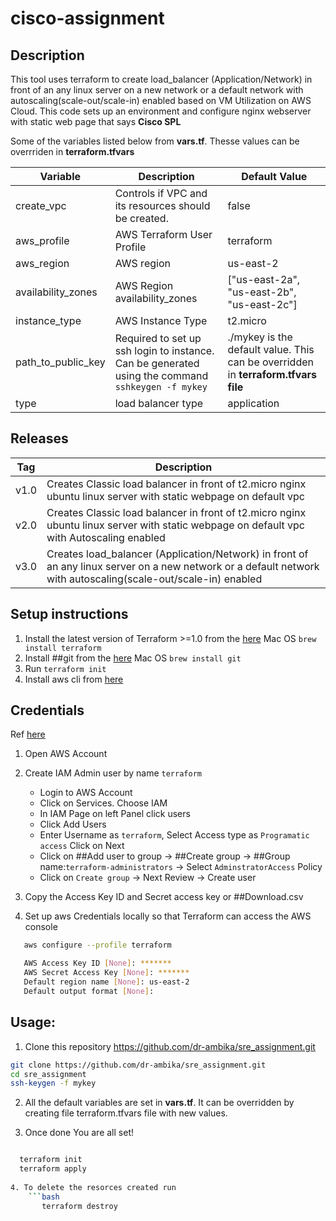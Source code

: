 # cisco-assignment

## Description

This tool uses terraform to create load_balancer (Application/Network) in front of an any linux server on a new network or a default network with autoscaling(scale-out/scale-in) enabled based on VM Utilization on AWS Cloud. This code sets up an environment and configure nginx webserver with static web page that says **Cisco SPL**

Some of the variables listed below from **vars.tf**. Thesse values can be overrriden in **terraform.tfvars**

Variable          |                      Description                          |   Default Value
------------------|-----------------------------------------------------------|------------------
create_vpc        | Controls if VPC and its resources should be created.      | false
aws_profile       | AWS Terraform User Profile                                | terraform
aws_region        | AWS region                                                | us-east-2 
availability_zones| AWS Region availability_zones                             | ["us-east-2a", "us-east-2b", "us-east-2c"]
instance_type     | AWS Instance Type                                         | t2.micro 
path_to_public_key| Required to set up ssh login to instance. Can be generated using the command `sshkeygen -f mykey` | ./mykey is the default value.  This can be overridden in **terraform.tfvars file**
type              | load balancer type                                        | application
  
## Releases

Tag                | Description
-------------------|--------------
v1.0               | Creates Classic load balancer in front of t2.micro nginx ubuntu linux server with static webpage on default vpc
v2.0               | Creates Classic load balancer in front of t2.micro nginx ubuntu linux server with static webpage on default vpc with Autoscaling enabled
v3.0               | Creates load_balancer (Application/Network) in front of an any linux server on a new network or a default network with autoscaling(scale-out/scale-in) enabled  


## Setup instructions

1. Install the latest version of Terraform >=1.0 from the [here](https://www.terraform.io/downloads.html) Mac OS ```brew install terraform```
2. Install ##git from the [here](https://git-scm.com/download/linux) Mac OS ```brew install git```
3. Run ```terraform init```
4. Install aws cli from [here](https://docs.aws.amazon.com/cli/latest/userguide/cli-chap-install.html)

## Credentials

Ref [here](https://docs.aws.amazon.com/IAM/latest/UserGuide/id_users_create.html#id_users_create_console)
1. Open AWS Account
2. Create IAM Admin user by name ```terraform```
    * Login to AWS Account
    * Click on Services. Choose IAM
    * In IAM Page on left Panel click users
    * Click Add Users
    * Enter Username as ```terraform```, Select Access type as ```Programatic access``` Click on Next
    * Click on ##Add user to group -> ##Create group -> ##Group name:```terraform-administrators``` -> Select ```AdminstratorAccess``` Policy
    * Click on ```Create group``` -> Next Review -> Create user

3. Copy the Access Key ID and Secret access key or ##Download.csv
4. Set up aws Credentials locally so that Terraform can access the AWS console
```bash
   aws configure --profile terraform

   AWS Access Key ID [None]: *******
   AWS Secret Access Key [None]: *******
   Default region name [None]: us-east-2
   Default output format [None]:       
```   

## Usage:

1. Clone this repository  https://github.com/dr-ambika/sre_assignment.git
```bash
git clone https://github.com/dr-ambika/sre_assignment.git
cd sre_assignment
ssh-keygen -f mykey
```
2. All the default variables are set in  **vars.tf**. It can be overridden by creating file terraform.tfvars file with new values.

3. Once done You are all set!

```bash

  terraform init  
  terraform apply 
  
4. To delete the resorces created run
    ```bash
       terraform destroy
